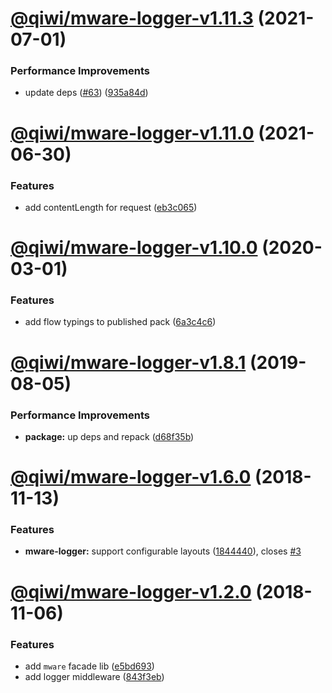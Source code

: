 # [@qiwi/mware-logger-v1.11.3](https://github.com/qiwi/mware/compare/v1.11.2...v1.11.3) (2021-07-01)


### Performance Improvements

* update deps ([#63](https://github.com/qiwi/mware/issues/63)) ([935a84d](https://github.com/qiwi/mware/commit/935a84db3c8c74e6fec08f2332c544c6ce362995))

# [@qiwi/mware-logger-v1.11.0](https://github.com/qiwi/mware/compare/v1.10.0...v1.11.0) (2021-06-30)


### Features

* add contentLength for request ([eb3c065](https://github.com/qiwi/mware/commit/eb3c06514d2f38024bb0c99a9827bf7b48a6c87f))

# [@qiwi/mware-logger-v1.10.0](https://github.com/qiwi/mware/compare/v1.9.0...v1.10.0) (2020-03-01)


### Features

* add flow typings to published pack ([6a3c4c6](https://github.com/qiwi/mware/commit/6a3c4c65400d0673dda1daa173df60436525e75f))

# [@qiwi/mware-logger-v1.8.1](https://github.com/qiwi/mware/compare/v1.8.0...v1.8.1) (2019-08-05)


### Performance Improvements

* **package:** up deps and repack ([d68f35b](https://github.com/qiwi/mware/commit/d68f35b))

# [@qiwi/mware-logger-v1.6.0](https://github.com/qiwi/mware/compare/v1.5.2...v1.6.0) (2018-11-13)


### Features

* **mware-logger:** support configurable layouts ([1844440](https://github.com/qiwi/mware/commit/1844440)), closes [#3](https://github.com/qiwi/mware/issues/3)

# [@qiwi/mware-logger-v1.2.0](https://github.com/qiwi/mware/compare/v1.1.0...v1.2.0) (2018-11-06)


### Features

* add `mware` facade lib ([e5bd693](https://github.com/qiwi/mware/commit/e5bd693))
* add logger middleware ([843f3eb](https://github.com/qiwi/mware/commit/843f3eb))

